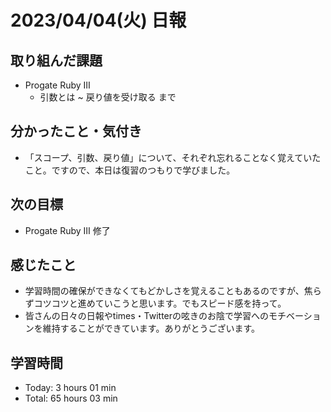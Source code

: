 # 2023/04/04(火) 日報
## 取り組んだ課題
- Progate Ruby Ⅲ
  - 引数とは ~ 戻り値を受け取る まで

## 分かったこと・気付き
- 「スコープ、引数、戻り値」について、それぞれ忘れることなく覚えていたこと。ですので、本日は復習のつもりで学びました。
 
## 次の目標
- Progate Ruby Ⅲ 修了

## 感じたこと
- 学習時間の確保ができなくてもどかしさを覚えることもあるのですが、焦らずコツコツと進めていこうと思います。でもスピード感を持って。
- 皆さんの日々の日報やtimes・Twitterの呟きのお陰で学習へのモチベーションを維持することができています。ありがとうございます。
## 学習時間
- Today:  3 hours 01 min
- Total: 65 hours 03 min
